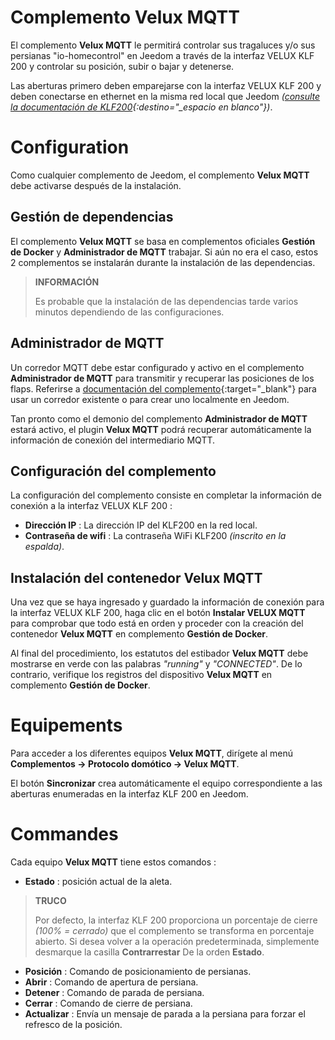 # Complemento Velux MQTT

El complemento **Velux MQTT** le permitirá controlar sus tragaluces y/o sus persianas "io-homecontrol" en Jeedom a través de la interfaz VELUX KLF 200 y controlar su posición, subir o bajar y detenerse.

Las aberturas primero deben emparejarse con la interfaz VELUX KLF 200 y deben conectarse en ethernet en la misma red local que Jeedom *([consulte la documentación de KLF200](https://www.domadoo.fr/fr/index.php?controller=attachment&id_attachment=2287){:destino="\_espacio en blanco"})*.

# Configuration

Como cualquier complemento de Jeedom, el complemento **Velux MQTT** debe activarse después de la instalación.

## Gestión de dependencias

El complemento **Velux MQTT** se basa en complementos oficiales **Gestión de Docker** y **Administrador de MQTT** trabajar. Si aún no era el caso, estos 2 complementos se instalarán durante la instalación de las dependencias.

>**INFORMACIÓN**
>
>Es probable que la instalación de las dependencias tarde varios minutos dependiendo de las configuraciones.

## Administrador de MQTT

Un corredor MQTT debe estar configurado y activo en el complemento **Administrador de MQTT** para transmitir y recuperar las posiciones de los flaps. Referirse a [documentación del complemento](https://doc.jeedom.com/es_ES/plugins/programming/mqtt2/beta/){:target="\_blank"} para usar un corredor existente o para crear uno localmente en Jeedom.

Tan pronto como el demonio del complemento **Administrador de MQTT** estará activo, el plugin **Velux MQTT** podrá recuperar automáticamente la información de conexión del intermediario MQTT.

## Configuración del complemento

La configuración del complemento consiste en completar la información de conexión a la interfaz VELUX KLF 200 :

- **Dirección IP** : La dirección IP del KLF200 en la red local.
- **Contraseña de wifi** : La contraseña WiFi KLF200 *(inscrito en la espalda)*.

## Instalación del contenedor Velux MQTT

Una vez que se haya ingresado y guardado la información de conexión para la interfaz VELUX KLF 200, haga clic en el botón **Instalar VELUX MQTT** para comprobar que todo está en orden y proceder con la creación del contenedor **Velux MQTT** en complemento **Gestión de Docker**.

Al final del procedimiento, los estatutos del estibador **Velux MQTT** debe mostrarse en verde con las palabras *"running"* y *"CONNECTED"*. De lo contrario, verifique los registros del dispositivo **Velux MQTT** en complemento **Gestión de Docker**.

# Equipements

Para acceder a los diferentes equipos **Velux MQTT**, dirígete al menú **Complementos → Protocolo domótico → Velux MQTT**.

El botón **Sincronizar** crea automáticamente el equipo correspondiente a las aberturas enumeradas en la interfaz KLF 200 en Jeedom.

# Commandes

Cada equipo **Velux MQTT** tiene estos comandos :

- **Estado** : posición actual de la aleta.

>**TRUCO**
>
>Por defecto, la interfaz KLF 200 proporciona un porcentaje de cierre *(100% = cerrado)* que el complemento se transforma en porcentaje abierto. Si desea volver a la operación predeterminada, simplemente desmarque la casilla **Contrarrestar** De la orden **Estado**.

- **Posición** : Comando de posicionamiento de persianas.
- **Abrir** : Comando de apertura de persiana.
- **Detener** : Comando de parada de persiana.
- **Cerrar** : Comando de cierre de persiana.
- **Actualizar** : Envía un mensaje de parada a la persiana para forzar el refresco de la posición.
